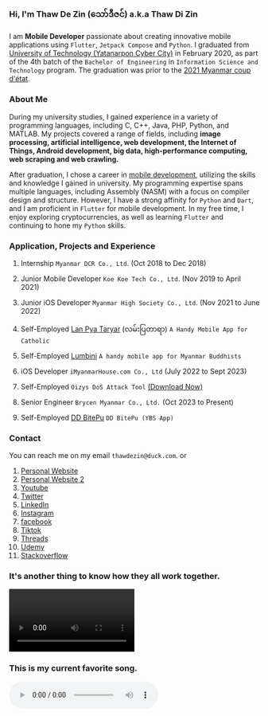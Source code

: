 ### Hi, I'm **Thaw De Zin** (​သော်ဒီဇင်) a.k.a Thaw Di Zin

I am **Mobile Developer** passionate about creating innovative mobile applications using `Flutter`, `Jetpack Compose` and `Python`. I graduated from [University of Technology (Yatanarpon Cyber City)](https://en.wikipedia.org/wiki/University_of_Technology,_Yadanabon_Cyber_City) in February 2020, as part of the 4th batch of the `Bachelor of Engineering` in `Information Science and Technology` program. The graduation was prior to the [2021 Myanmar coup d'état](https://en.wikipedia.org/wiki/2021_Myanmar_coup_d%27%C3%A9tat).

### About Me

During my university studies, I gained experience in a variety of programming languages, including C, C++, Java, PHP, Python, and MATLAB. My projects covered a range of fields, including **image processing, artificial intelligence, web development, the Internet of Things, Android development, big data, high-performance computing, web scraping and web crawling.**

After graduation, I chose a career in [mobile development](https://www.linkedin.com/in/thawdezin/), utilizing the skills and knowledge I gained in university. My programming expertise spans multiple languages, including Assembly (NASM) with a focus on compiler design and structure. However, I have a strong affinity for `Python` and `Dart`, and I am proficient in `Flutter` for mobile development. In my free time, I enjoy exploring cryptocurrencies, as well as learning `Flutter` and continuing to hone my `Python` skills.

### Application, Projects and Experience

1. Internship
  `Myanmar DCR Co., Ltd`. (Oct 2018 to Dec 2018)
  
2. Junior Mobile Developer
  `Koe Koe Tech Co., Ltd`. (Nov 2019 to April 2021)
  
3. Junior iOS Developer
  `Myanmar High Society Co., Ltd`. (Nov 2021 to June 2022)

4. Self-Employed
  [Lan Pya Taryar](https://play.google.com/store/apps/details?id=com.thawdezin.lanpyataryar) (လမ်းပြတာရာ)
  `A Handy Mobile App for Catholic`

5. Self-Employed
  [Lumbini](https://play.google.com/store/apps/details?id=com.thawdezin.lumbini)
  `A handy mobile app for Myanmar Buddhists`
  
6. iOS Developer
  `iMyanmarHouse.com Co., Ltd` (July 2022 to Sept 2023)
  
7. Self-Employed `Oizys DoS Attack Tool`
  [(Download Now)](https://oizystool.netlify.app)

8. Senior Engineer
  `Brycen Myanmar Co., Ltd.` (Oct 2023 to Present)

9. Self-Employed
   [DD BitePu](https://play.google.com/store/apps/details?id=com.thawdezin.bus_nexus_rader)
   `DD BitePu (YBS App)`


### Contact

You can reach me on my email `thawdezin@duck.com`. or

1. [Personal Website](https://thawdezin.web.app)
2. [Personal Website 2](https://thawdezin.netlify.app)
3. [Youtube](https://youtube.com/@thawdezin) 
4. [Twitter](https://twitter.com/thawdezin25)
5. [LinkedIn](https://www.linkedin.com/in/thawdezin/)
6. [Instagram](https://www.instagram.com/thawdezin/)
7. [facebook](https://www.facebook.com/thawdezin/)
8. [Tiktok](https://www.tiktok.com/@thawdezin24/)
9. [Threads](https://www.threads.net/@thawdezin)
10. [Udemy](https://www.udemy.com/user/thaw-de-zin/)
11. [Stackoverflow](https://stackoverflow.com/users/12061245/thaw-de-zin)


### It's another thing to know how they all work together.

<video src="video.mp4" width="50%" height="auto" controls preload autoplay></video>

### This is my current favorite song.

<audio src="kmt400.mp3" controls preload autoplay></audio>

